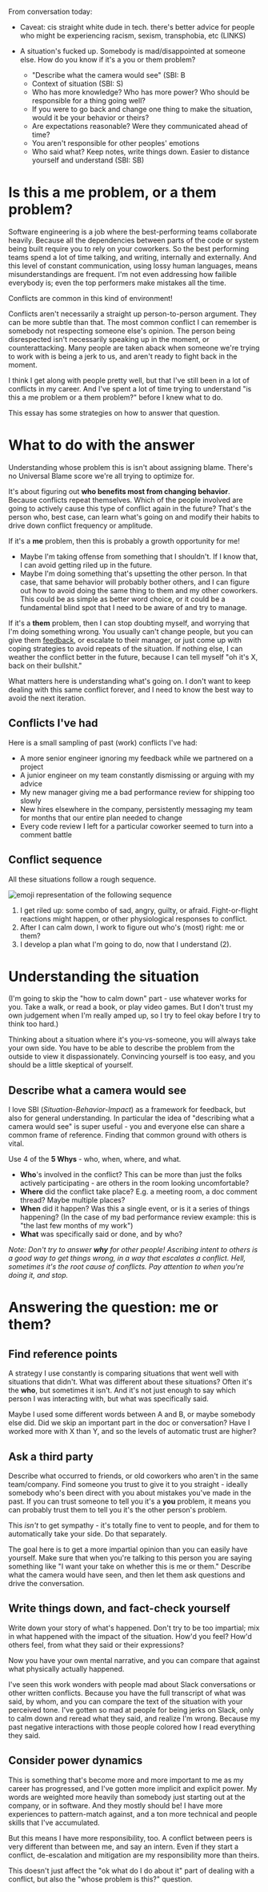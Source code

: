 From conversation today:

* Caveat: cis straight white dude in tech. there's better advice for people who might be experiencing racism, sexism, transphobia, etc (LINKS)

* A situation's fucked up. Somebody is mad/disappointed at someone else. How do you know if it's a you or them problem?
  * "Describe what the camera would see" (SBI: B
  * Context of situation (SBI: S)
  * Who has more knowledge? Who has more power? Who should be responsible for a thing going well?
  * If you were to go back and change one thing to make the situation, would it be your behavior or theirs?
  * Are expectations reasonable? Were they communicated ahead of time?
  * You aren't responsible for other peoples' emotions
  * Who said what? Keep notes, write things down. Easier to distance yourself and understand (SBI: SB)

# Is this a me problem, or a them problem?

Software engineering is a job where the best-performing teams collaborate heavily.
Because all the dependencies between parts of the code or system being built require you to rely on your coworkers.
So the best performing teams spend a lot of time talking, and writing, internally and externally.
And this level of constant communication, using lossy human languages, means misunderstandings are frequent.
I'm not even addressing how failible everybody is; even the top performers make mistakes all the time.

Conflicts are common in this kind of environment!

Conflicts aren't necessarily a straight up person-to-person argument.
They can be more subtle than that.
The most common conflict I can remember is somebody not respecting someone else's opinion.
The person being disrespected isn't necessarily speaking up in the moment, or counterattacking.
Many people are taken aback when someone we're trying to work with is being a jerk to us, and aren't ready to fight back in the moment.

I think I get along with people pretty well, but that I've still been in a lot of conflicts in my career.
And I've spent a lot of time trying to understand "is this a me problem or a them problem?" before I knew what to do.

This essay has some strategies on how to answer that question.

# What to do with the answer

Understanding whose problem this is isn't about assigning blame.
There's no Universal Blame score we're all trying to optimize for.

It's about figuring out **who benefits most from changing behavior**.
Because conflicts repeat themselves.
Which of the people involved are going to actively cause this type of conflict again in the future?
That's the person who, best case, can learn what's going on and modify their habits to drive down conflict frequency or amplitude.

If it's a **me** problem, then this is probably a growth opportunity for me!
- Maybe I'm taking offense from something that I shouldn't.
  If I know that, I can avoid getting riled up in the future.
- Maybe I'm doing something that's upsetting the other person. In that case, that same behavior will probably bother others, and I can figure out how to avoid doing the same thing to them and my other coworkers. This could be as simple as better word choice, or it could be a fundamental blind spot that I need to be aware of and try to manage.

If it's a **them** problem, then I can stop doubting myself, and worrying that I'm doing something wrong. You usually can't change people, but you can give them [feedback](/2022-03-18-How-to-criticize-coworkers/), or escalate to their manager, or just come up with coping strategies to avoid repeats of the situation. If nothing else, I can weather the conflict better in the future, because I can tell myself "oh it's X, back on their bullshit."

What matters here is understanding what's going on.
I don't want to keep dealing with this same conflict forever, and I need to know the best way to avoid the next iteration.

## Conflicts I've had

Here is a small sampling of past (work) conflicts I've had:

- A more senior engineer ignoring my feedback while we partnered on a project
- A junior engineer on my team constantly dismissing or arguing with my advice
- My new manager giving me a bad performance review for shipping too slowly
- New hires elsewhere in the company, persistently messaging my team for months that our entire plan needed to change
- Every code review I left for a particular coworker seemed to turn into a comment battle

## Conflict sequence

All these situations follow a rough sequence.

![emoji representation of the following sequence](/images/me-or-them.png)

1. I get riled up: some combo of sad, angry, guilty, or afraid. Fight-or-flight reactions might happen, or other physiological responses to conflict.
2. After I can calm down, I work to figure out who's (most) right: me or them?
3. I develop a plan what I'm going to do, now that I understand (2).

# Understanding the situation

(I'm going to skip the "how to calm down" part - use whatever works for you. Take a walk, or read a book, or play video games. But I don't trust my own judgement when I'm really amped up, so I try to feel okay before I try to think too hard.)

Thinking about a situation where it's you-vs-someone, you will always take your own side.
You have to be able to describe the problem from the outside to view it dispassionately.
Convincing yourself is too easy, and you should be a little skeptical of yourself.

## Describe what a camera would see

I love SBI (_Situation-Behavior-Impact_) as a framework for feedback, but also for general understanding.
In particular the idea of "describing what a camera would see" is super useful - you and everyone else can share a common frame of reference.
Finding that common ground with others is vital.

Use 4 of the **5 Whys** - who, when, where, and what.

- **Who**'s involved in the conflict? This can be more than just the folks actively participating - are others in the room looking uncomfortable? 
- **Where** did the conflict take place? E.g. a meeting room, a doc comment thread? Maybe multiple places?
- **When** did it happen? Was this a single event, or is it a series of things happening? (In the case of my bad performance review example: this is "the last few months of my work")
- **What** was specifically said or done, and by who?

_Note: Don't try to answer **why** for other people! Ascribing intent to others is a good way to get things wrong, in a way that escalates a conflict. Hell, sometimes it's the root cause of conflicts. Pay attention to when you're doing it, and stop._

# Answering the question: me or them?

## Find reference points

A strategy I use constantly is comparing situations that went well with situations that didn't.
What was different about these situations?
Often it's the **who**, but sometimes it isn't.
And it's not just enough to say which person I was interacting with, but what was specifically said.

Maybe I used some different words between A and B, or maybe somebody else did.
Did we skip an important part in the doc or conversation?
Have I worked more with X than Y, and so the levels of automatic trust are higher?

## Ask a third party

Describe what occurred to friends, or old coworkers who aren't in the same team/company.
Find someone you trust to give it to you straight - ideally somebody who's been direct with you about mistakes you've made in the past.
If you can trust someone to tell you it's a **you** problem, it means you can probably trust them to tell you it's the other person's problem.

This _isn't_ to get sympathy - it's totally fine to vent to people, and for them to automatically take your side.
Do that separately.

The goal here is to get a more impartial opinion than you can easily have yourself.
Make sure that when you're talking to this person you are saying something like "I want your take on whether this is me or them."
Describe what the camera would have seen, and then let them ask questions and drive the conversation.

## Write things down, and fact-check yourself

Write down your story of what's happened.
Don't try to be too impartial; mix in what happened with the impact of the situation.
How'd you feel?
How'd others feel, from what they said or their expressions?

Now you have your own mental narrative, and you can compare that against what physically actually happened.

I've seen this work wonders with people mad about Slack conversations or other written conflicts.
Because you have the full transcript of what was said, by whom, and you can compare the text of the situation with your perceived tone.
I've gotten so mad at people for being jerks on Slack, only to calm down and reread what they said, and realize I'm wrong.
Because my past negative interactions with those people colored how I read everything they said.

## Consider power dynamics

This is something that's become more and more important to me as my career has progressed, and I've gotten more implicit and explicit power.
My words are weighted more heavily than somebody just starting out at the company, or in software.
And they mostly should be!
I have more experiences to pattern-match against, and a ton more technical and people skills that I've accumulated.

But this means I have more responsibility, too.
A conflict between peers is very different than between me, and say an intern.
Even if they start a conflict, de-escalation and mitigation are my responsibility more than theirs.

This doesn't just affect the "ok what do I do about it" part of dealing with a conflict, but also the "whose problem is this?" question.
